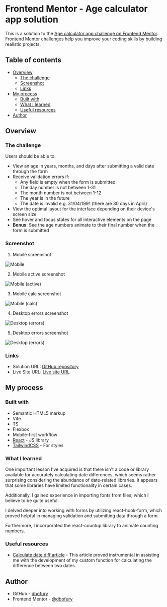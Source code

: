 # Frontend Mentor - Age calculator app solution

This is a solution to the [Age calculator app challenge on Frontend Mentor](https://www.frontendmentor.io/challenges/age-calculator-app-dF9DFFpj-Q). Frontend Mentor challenges help you improve your coding skills by building realistic projects.

## Table of contents

- [Overview](#overview)
  - [The challenge](#the-challenge)
  - [Screenshot](#screenshot)
  - [Links](#links)
- [My process](#my-process)
  - [Built with](#built-with)
  - [What I learned](#what-i-learned)
  - [Useful resources](#useful-resources)
- [Author](#author)

## Overview

### The challenge

Users should be able to:

- View an age in years, months, and days after submitting a valid date through the form
- Receive validation errors if:
  - Any field is empty when the form is submitted
  - The day number is not between 1-31
  - The month number is not between 1-12
  - The year is in the future
  - The date is invalid e.g. 31/04/1991 (there are 30 days in April)
- View the optimal layout for the interface depending on their device's screen size
- See hover and focus states for all interactive elements on the page
- **Bonus**: See the age numbers animate to their final number when the form is submitted

### Screenshot

1. Mobile screenshot

![Mobile](./screenshots/Mobile.PNG)

2. Mobile active screenshot

![Mobile (active)](./screenshots/Mobile-Active.PNG)

3. Mobile calc screenshot

![Mobile (calc)](./screenshots/Mobile-Calc.PNG)

4. Desktop errors screenshot

![Desktop (errors)](./screenshots/Desktop-Errors.PNG)

5. Desktop errors screenshot

![Desktop (errors)](./screenshots/Desktop-Errors-2.PNG)

### Links

- Solution URL: [GitHub repository](https://github.com/DBoFury/frontend-mentor-challenges/age-calculator-app/)
- Live Site URL: [Live site URL](https://dbofury.github.io/frontend-mentor-challenges/age-calculator-app/)

## My process

### Built with

- Semantic HTML5 markup
- Vite
- TS
- Flexbox
- Mobile-first workflow
- [React](https://reactjs.org/) - JS library
- [TailwindCSS](https://tailwindcss.com/) - For styles

### What I learned

One important lesson I've acquired is that there isn't a code or library available for accurately calculating date differences, which seems rather surprising considering the abundance of date-related libraries. It appears that some libraries have limited functionality in certain cases.

Additionally, I gained experience in importing fonts from files, which I believe to be quite useful.

I delved deeper into working with forms by utilizing react-hook-form, which proved helpful in managing validation and submitting data through a form.

Furthermore, I incorporated the react-countup library to animate counting numbers.

### Useful resources

- [Calculate date diff article](https://blog.bitsrc.io/calculate-the-difference-between-two-2-dates-e1d76737c05a) - This article proved instrumental in assisting me with the development of my custom function for calculating the difference between two dates.

## Author

- GitHub - [dbofury](https://github.com/DBoFury)
- Frontend Mentor - [@dbofury](https://www.frontendmentor.io/profile/frikol3000)
